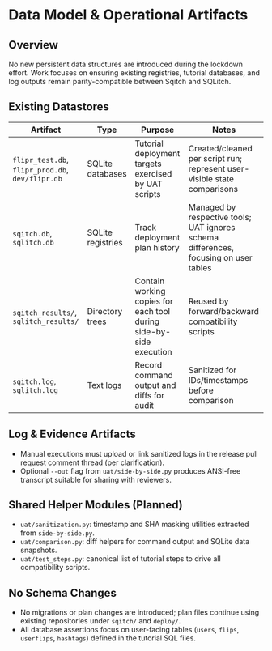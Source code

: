 # Data Model & Operational Artifacts

## Overview
No new persistent data structures are introduced during the lockdown effort. Work focuses on ensuring existing registries, tutorial databases, and log outputs remain parity-compatible between Sqitch and SQLitch.

## Existing Datastores
| Artifact | Type | Purpose | Notes |
|----------|------|---------|-------|
| `flipr_test.db`, `flipr_prod.db`, `dev/flipr.db` | SQLite databases | Tutorial deployment targets exercised by UAT scripts | Created/cleaned per script run; represent user-visible state comparisons |
| `sqitch.db`, `sqlitch.db` | SQLite registries | Track deployment plan history | Managed by respective tools; UAT ignores schema differences, focusing on user tables |
| `sqitch_results/`, `sqlitch_results/` | Directory trees | Contain working copies for each tool during side-by-side execution | Reused by forward/backward compatibility scripts |
| `sqitch.log`, `sqlitch.log` | Text logs | Record command output and diffs for audit | Sanitized for IDs/timestamps before comparison |

## Log & Evidence Artifacts
- Manual executions must upload or link sanitized logs in the release pull request comment thread (per clarification).
- Optional `--out` flag from `uat/side-by-side.py` produces ANSI-free transcript suitable for sharing with reviewers.

## Shared Helper Modules (Planned)
- `uat/sanitization.py`: timestamp and SHA masking utilities extracted from `side-by-side.py`.
- `uat/comparison.py`: diff helpers for command output and SQLite data snapshots.
- `uat/test_steps.py`: canonical list of tutorial steps to drive all compatibility scripts.

## No Schema Changes
- No migrations or plan changes are introduced; plan files continue using existing repositories under `sqitch/` and `deploy/`.
- All database assertions focus on user-facing tables (`users`, `flips`, `userflips`, `hashtags`) defined in the tutorial SQL files.
